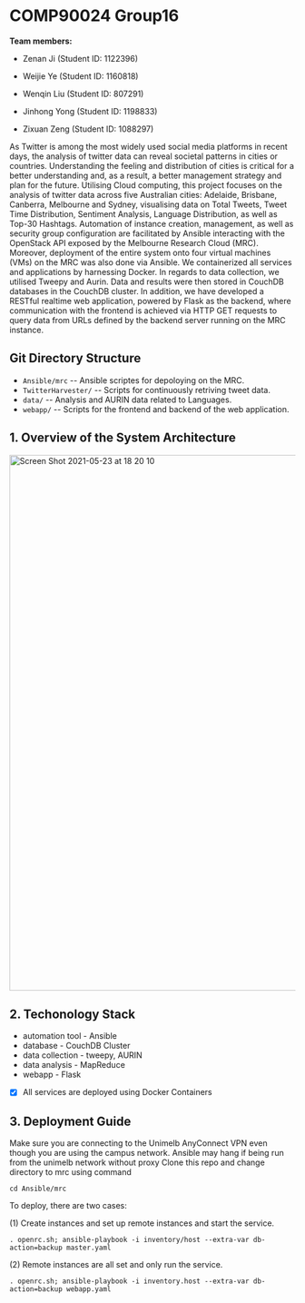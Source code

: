 # COMP90024 Group16

**Team members:**

- Zenan Ji (Student ID: 1122396)

- Weijie Ye (Student ID: 1160818)

- Wenqin Liu (Student ID: 807291)

- Jinhong Yong (Student ID: 1198833)

- Zixuan Zeng (Student ID: 1088297)

As Twitter is among the most widely used social media platforms in recent days, the analysis of twitter data can reveal societal patterns in cities or countries. Understanding the feeling and distribution of cities is critical for a better understanding and, as a result, a better management strategy and plan for the future. Utilising Cloud computing, this project focuses on the analysis of twitter data across five Australian cities: Adelaide, Brisbane, Canberra, Melbourne and Sydney, visualising data on Total Tweets, Tweet Time Distribution, Sentiment Analysis, Language Distribution, as well as Top-30 Hashtags. Automation of instance creation, management, as well as security group configuration are facilitated by Ansible interacting with the OpenStack API exposed by the Melbourne Research Cloud (MRC). Moreover, deployment of the entire system onto four virtual machines (VMs) on the MRC was also done via Ansible. We containerized all services and applications by harnessing Docker. In regards to data collection, we utilised Tweepy and Aurin. Data and results were then stored in CouchDB databases in the CouchDB cluster. In addition, we have developed a RESTful realtime web application, powered by Flask as the backend, where communication with the frontend is achieved via HTTP GET requests to query data from URLs defined by the backend server running on the MRC instance.

## Git Directory Structure
* `Ansible/mrc` -- Ansible scriptes for depoloying on the MRC.
* `TwitterHarvester/` -- Scripts for continuously retriving tweet data. 
* `data/` -- Analysis and AURIN data related to Languages.  
* `webapp/` -- Scripts for the frontend and backend of the web application.

## 1. Overview of the System Architecture
<img width="944" alt="Screen Shot 2021-05-23 at 18 20 10" src="https://user-images.githubusercontent.com/62043185/119256532-b3079e00-bbf3-11eb-87d0-38d0d6b35060.png">


## 2. Techonology Stack
- automation tool - Ansible
- database - CouchDB Cluster
- data collection - tweepy, AURIN
- data analysis - MapReduce
- webapp - Flask
- [x] All services are deployed using Docker Containers


## 3. Deployment Guide
Make sure you are connecting to the Unimelb AnyConnect VPN even though you are using the campus network. Ansible may hang if being run from the unimelb network without proxy
Clone this repo and change directory to mrc using command 
```
cd Ansible/mrc
```

To deploy, there are two cases:

(1) Create instances and set up remote instances and start the service. 
```
. openrc.sh; ansible-playbook -i inventory/host --extra-var db-action=backup master.yaml
```


(2) Remote instances are all set and only run the service.
```
. openrc.sh; ansible-playbook -i inventory.host --extra-var db-action=backup webapp.yaml
```
